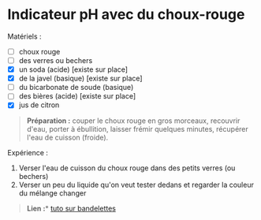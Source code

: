 # Indicateur pH avec du choux-rouge

Matériels :

* [ ] choux rouge
* [ ] des verres ou bechers
* [x] un soda (acide) [existe sur place]
* [x] de la javel (basique) [existe sur place]
* [ ] du bicarbonate de soude (basique)
* [ ] des bières (acide) [existe sur place]
* [x] jus de citron

> **Préparation :** couper le choux rouge en gros morceaux, recouvrir d'eau, porter à ébullition, laisser frémir quelques minutes, récupérer l'eau de cuisson (froide).

Expérience :

1. Verser l'eau de cuisson du choux rouge dans des petits verres (ou bechers)
2. Verser un peu du liquide qu'on veut tester dedans et regarder la couleur du mélange changer

> **Lien :*** [tuto sur bandelettes](https://www.cabaneaidees.com/comment-faire-un-indicateur-de-ph-avec-du-chou-rouge/)

